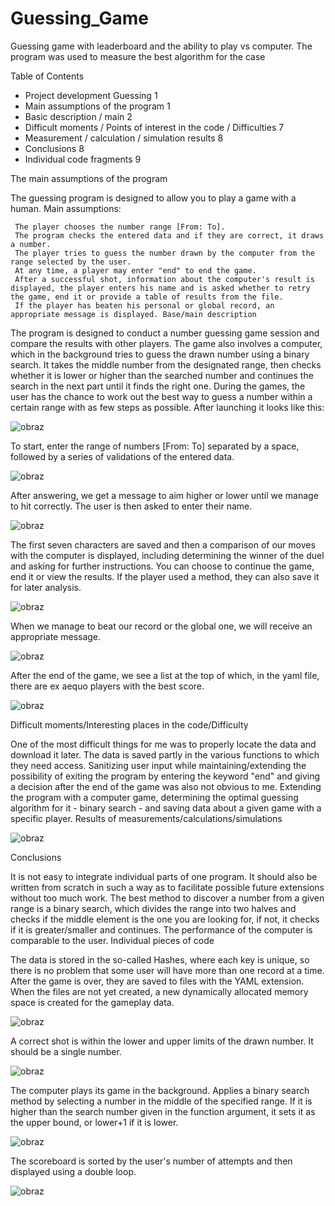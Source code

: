 # Guessing_Game
Guessing game with leaderboard and the ability to play vs computer. The program was used to measure the best algorithm for the case

Table of Contents 
- Project development Guessing 1 
- Main assumptions of the program 1 
- Basic description / main 2
- Difficult moments / Points of interest in the code / Difficulties 7
- Measurement / calculation / simulation results 8
- Conclusions 8
- Individual code fragments 9

The main assumptions of the program

The guessing program is designed to allow you to play a game with a human. Main assumptions:

     The player chooses the number range [From: To].
     The program checks the entered data and if they are correct, it draws a number.
     The player tries to guess the number drawn by the computer from the range selected by the user.
     At any time, a player may enter "end" to end the game.
     After a successful shot, information about the computer's result is displayed, the player enters his name and is asked whether to retry the game, end it or provide a table of results from the file.
     If the player has beaten his personal or global record, an appropriate message is displayed. Base/main description

The program is designed to conduct a number guessing game session and compare the results with other players. The game also involves a computer, which in the background tries to guess the drawn number using a binary search. It takes the middle number from the designated range, then checks whether it is lower or higher than the searched number and continues the search in the next part until it finds the right one. During the games, the user has the chance to work out the best way to guess a number within a certain range with as few steps as possible. After launching it looks like this:

![obraz](https://user-images.githubusercontent.com/92166393/207169473-4dccdc00-3456-4b16-bc8a-7d045c2653f1.png)

To start, enter the range of numbers [From: To] separated by a space, followed by a series of validations of the entered data.

![obraz](https://user-images.githubusercontent.com/92166393/207169464-d7f7a727-08f3-4e06-a9da-0422c7717945.png)

After answering, we get a message to aim higher or lower until we manage to hit correctly. The user is then asked to enter their name.

![obraz](https://user-images.githubusercontent.com/92166393/207169449-e8847c00-1383-4400-ba71-b1eb75c0b2bd.png)

The first seven characters are saved and then a comparison of our moves with the computer is displayed, including determining the winner of the duel and asking for further instructions. You can choose to continue the game, end it or view the results. If the player used a method, they can also save it for later analysis.

![obraz](https://user-images.githubusercontent.com/92166393/207169437-54a801b0-bca3-4049-a383-e21210b86850.png)

When we manage to beat our record or the global one, we will receive an appropriate message.

![obraz](https://user-images.githubusercontent.com/92166393/207169423-11322a04-7615-43d1-8dee-39831b85ff6e.png)

After the end of the game, we see a list at the top of which, in the yaml file, there are ex aequo players with the best score.

![obraz](https://user-images.githubusercontent.com/92166393/207169407-751f0586-8133-45d9-afc4-ea264b6ea799.png)

Difficult moments/Interesting places in the code/Difficulty

One of the most difficult things for me was to properly locate the data and download it later. The data is saved partly in the various functions to which they need access. Sanitizing user input while maintaining/extending the possibility of exiting the program by entering the keyword "end" and giving a decision after the end of the game was also not obvious to me. Extending the program with a computer game, determining the optimal guessing algorithm for it - binary search - and saving data about a given game with a specific player. Results of measurements/calculations/simulations

![obraz](https://user-images.githubusercontent.com/92166393/207169390-bc5779aa-70ae-40c2-bf11-cacbc1006215.png)

Conclusions

It is not easy to integrate individual parts of one program. It should also be written from scratch in such a way as to facilitate possible future extensions without too much work. The best method to discover a number from a given range is a binary search, which divides the range into two halves and checks if the middle element is the one you are looking for, if not, it checks if it is greater/smaller and continues. The performance of the computer is comparable to the user. Individual pieces of code

The data is stored in the so-called Hashes, where each key is unique, so there is no problem that some user will have more than one record at a time. After the game is over, they are saved to files with the YAML extension. When the files are not yet created, a new dynamically allocated memory space is created for the gameplay data.

![obraz](https://user-images.githubusercontent.com/92166393/207169374-8ea34e56-0bff-4bd1-8c56-57502b3d7d27.png)

A correct shot is within the lower and upper limits of the drawn number. It should be a single number.

![obraz](https://user-images.githubusercontent.com/92166393/207169363-e0b98fc9-10ab-434b-b6ba-451016361e20.png)

The computer plays its game in the background. Applies a binary search method by selecting a number in the middle of the specified range. If it is higher than the search number given in the function argument, it sets it as the upper bound, or lower+1 if it is lower.

![obraz](https://user-images.githubusercontent.com/92166393/207169342-0ed444b3-f12d-462c-9b4c-92aab5309054.png)

The scoreboard is sorted by the user's number of attempts and then displayed using a double loop.

![obraz](https://user-images.githubusercontent.com/92166393/207169327-646a271f-b569-4153-896f-a5af9642675a.png)
